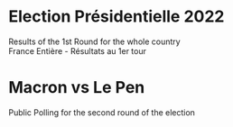 # Election Présidentielle 2022
Results of the 1st Round for the whole country<br>
France Entière - Résultats au 1er tour 

# Macron vs Le Pen
Public Polling for the second round of the election
